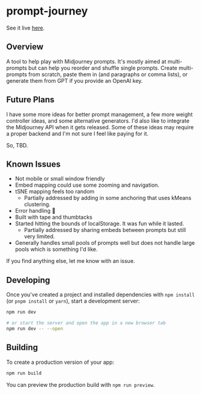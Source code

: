 # prompt-journey

See it live [here](https://cliff-km.github.io/prompt-journey/).

## Overview

A tool to help play with Midjourney prompts. It's mostly aimed at multi-prompts but can help you reorder and shuffle single prompts. Create multi-prompts from scratch, paste them in (and paragraphs or comma lists), or generate them from GPT if you provide an OpenAI key.

## Future Plans

I have some more ideas for better prompt management, a few more weight controller ideas, and some alternative generators. I'd also like to integrate the Midjourney API when it gets released. Some of these ideas may require a proper backend and I'm not sure I feel like paying for it.

So, TBD.

## Known Issues

- Not mobile or small window friendly
- Embed mapping could use some zooming and navigation.
- tSNE mapping feels too random
  - Partially addressed by adding in some anchoring that uses kMeans clustering.
- Error handling 🙏
- Built with tape and thumbtacks
- Started hitting the bounds of localStorage. It was fun while it lasted.
  - Partially addressed by sharing embeds between prompts but still very limited.
- Generally handles small pools of prompts well but does not handle large pools which is something I'd like.

If you find anything else, let me know with an issue.

## Developing

Once you've created a project and installed dependencies with `npm install` (or `pnpm install` or `yarn`), start a development server:

```bash
npm run dev

# or start the server and open the app in a new browser tab
npm run dev -- --open
```

## Building

To create a production version of your app:

```bash
npm run build
```

You can preview the production build with `npm run preview`.

